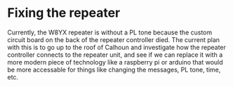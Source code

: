 <!-- TITLE: Ongoing Projects -->

# Fixing the repeater
Currently, the W8YX repeater is without a PL tone because the custom circuit board on the back of the repeater controller died. The current plan with this is to go up to the roof of Calhoun and investigate how the repeater controller connects to the repeater unit, and see if we can replace it with a more modern piece of technology like a raspberry pi or arduino that would be more accessable for things like changing the messages, PL tone, time, etc.
